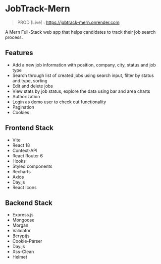 # JobTrack-Mern

> PROD [Live] : https://jobtrack-mern.onrender.com

A Mern Full-Stack web app that helps candidates to track their job search process.

## Features

- Add a new job information with position, company, city, status and job type
- Search through list of created jobs using search input, filter by status and type, sorting
- Edit and delete jobs
- View stats by job status, explore the data using bar and area charts
- Authorization
- Login as demo user to check out functionality
- Pagination
- Cookies

## Frontend Stack
- Vite
- React 18
- Context-API
- React Router 6
- Hooks
- Styled components
- Recharts
- Axios
- Day.js
- React Icons

## Backend Stack
- Express.js
- Mongoose
- Morgan
- Validator
- Bcryptjs
- Cookie-Parser
- Day.js
- Xss-Clean
- Helmet




